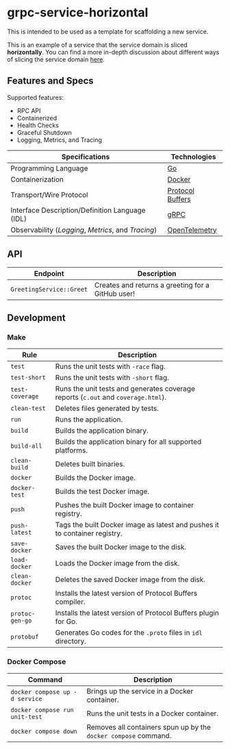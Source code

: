 # grpc-service-horizontal

This is intended to be used as a template for scaffolding a new service.

This is an example of a service that the service domain is sliced **horizontally**.
You can find a more in-depth discussion about different ways of slicing the service domain [here](../../README.md#slicing-your-domain).

## Features and Specs

Supported features:

  - RPC API
  - Containerized
  - Health Checks
  - Graceful Shutdown
  - Logging, Metrics, and Tracing

| Specifications | Technologies |
|----------------|------------|
| Programming Language | [Go](https://golang.org) |
| Containerization | [Docker](https://www.docker.com) |
| Transport/Wire Protocol | [Protocol Buffers](https://developers.google.com/protocol-buffers) |
| Interface Description/Definition Language (IDL) | [gRPC](https://grpc.io) |
| Observability (*Logging*, *Metrics*, and *Tracing*) | [OpenTelemetry](https://opentelemetry.io) |

## API

| Endpoint | Description |
|----------|-------------|
| `GreetingService::Greet` | Creates and returns a greeting for a GitHub user! |

## Development

### Make

| Rule | Description |
|------|-------------|
| `test` | Runs the unit tests with `-race` flag. |
| `test-short` | Runs the unit tests with `-short` flag. |
| `test-coverage` | Runs the unit tests and generates coverage reports (`c.out` and `coverage.html`). |
| `clean-test` | Deletes files generated by tests. |
| `run` | Runs the application. |
| `build` | Builds the application binary. |
| `build-all` | Builds the application binary for all supported platforms. |
| `clean-build` | Deletes built binaries. |
| `docker` | Builds the Docker image. |
| `docker-test` | Builds the test Docker image. |
| `push` | Pushes the built Docker image to container registry. |
| `push-latest` | Tags the built Docker image as latest and pushes it to container registry. |
| `save-docker` | Saves the built Docker image to the disk. |
| `load-docker` | Loads the Docker image from the disk. |
| `clean-docker` | Deletes the saved Docker image from the disk. |
| `protoc` | Installs the latest version of Protocol Buffers compiler. |
| `protoc-gen-go` | Installs the latest version of Protocol Buffers plugin for Go. |
| `protobuf` | Generates Go codes for the `.proto` files in `idl` directory. |

### Docker Compose

| Command | Description |
|---------|-------------|
| `docker compose up -d service` | Brings up the service in a Docker container. |
| `docker compose run unit-test` | Runs the unit tests in a Docker container. |
| `docker compose down` | Removes all containers spun up by the `docker compose` command. |
